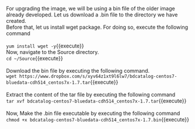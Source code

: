For upgrading the image, we will be using a bin file of the older image already developed. Let us download a .bin file to the directory we have created. 
<br>
Before that, let us install wget package. For doing so, execute the following command
<br>
<br>
`yum install wget -y`{{execute}}
<br>
Now, navigate to the Source directory.
<br>
`cd ~/Source`{{execute}}
<br>
<br>
Download the bin file by executing the following command.
<br>
`wget https://www.dropbox.com/s/xyv64z1xt9l6lw7/bdcatalog-centos7-bluedata-cdh514_centos7x-1.7.tar`{{execute}}
<br><br>
Extract the content of the tar file by executing the following command
<br>`tar xvf bdcatalog-centos7-bluedata-cdh514_centos7x-1.7.tar`{{execute}}
<br><br>
Now, Make the .bin file executable by executing the following command<br>
`chmod +x bdcatalog-centos7-bluedata-cdh514_centos7x-1.7.bin`{{execute}}

